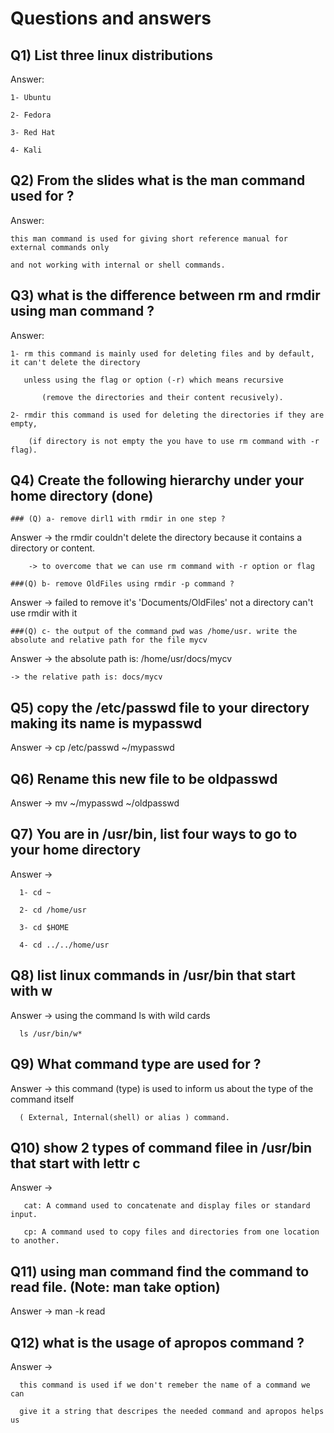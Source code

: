 # Questions and answers 

## Q1) List three linux distributions 


Answer:

	1- Ubuntu
 
	2- Fedora
 
	3- Red Hat 
 
	4- Kali
	
## Q2) From the slides what is the man command used for ? 

Answer: 

	this man command is used for giving short reference manual for external commands only
 
	and not working with internal or shell commands.
	

## Q3) what is the difference between rm and rmdir using man command ? 

Answer: 

	1- rm this command is mainly used for deleting files and by default, it can't delete the directory
 
	   unless using the flag or option (-r) which means recursive 
    
           (remove the directories and their content recusively).
	
	2- rmdir this command is used for deleting the directories if they are empty,
 
		(if directory is not empty the you have to use rm command with -r flag).
		

## Q4) Create the following hierarchy under your home directory (done)
	
    ### (Q) a- remove dirl1 with rmdir in one step ? 
		
Answer  -> the rmdir couldn't delete the directory because it contains a directory or content. 

        -> to overcome that we can use rm command with -r option or flag
        
    ###(Q) b- remove OldFiles using rmdir -p command ? 
    
Answer  -> failed to remove it's 'Documents/OldFiles' not a directory can't use rmdir with it 


    ###(Q) c- the output of the command pwd was /home/usr. write the absolute and relative path for the file mycv
  
Answer  -> the absolute path is: /home/usr/docs/mycv

	-> the relative path is: docs/mycv


## Q5) copy the /etc/passwd file to your directory making its name is mypasswd

Answer  -> cp /etc/passwd ~/mypasswd



## Q6) Rename this new file to be oldpasswd

Answer -> mv ~/mypasswd ~/oldpasswd



## Q7) You are in /usr/bin, list four ways to go to your home directory 
	
Answer -> 

	  1- cd ~
   
	  2- cd /home/usr
   
	  3- cd $HOME
   
	  4- cd ../../home/usr



## Q8) list linux commands in /usr/bin that start with w

Answer -> using the command ls with wild cards 
		
	  ls /usr/bin/w*
	 
	 
	 
## Q9) What command type are used for ? 

Answer -> 
	  this command (type) is used to inform us about the type of the command itself
   
	  ( External, Internal(shell) or alias ) command.
	  
	  	
	  

## Q10) show 2 types of command filee in /usr/bin that start with lettr c 

Answer -> 

	   cat: A command used to concatenate and display files or standard input.
    
	   cp: A command used to copy files and directories from one location to another.
	

## Q11) using man command find the command to read file. (Note: man take option)

Answer ->  man -k read 

## Q12) what is the usage of apropos command ?

Answer ->

	  this command is used if we don't remeber the name of a command we can 
   
	  give it a string that descripes the needed command and apropos helps us 
	
